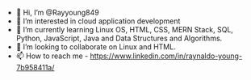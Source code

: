 - 👋 Hi, I’m @Rayyoung849
- 👀 I’m interested in cloud application development
- 🌱 I’m currently learning Linux OS, HTML, CSS, MERN Stack, SQL, Python, JavaScript, Java and Data Structures and Algorithms.
- 💞️ I’m looking to collaborate on Linux and HTML.
- 📫 How to reach me - https://www.linkedin.com/in/raynaldo-young-7b958411a/

<!---
Rayyoung849/Rayyoung849 is a ✨ special ✨ repository because its `README.md` (this file) appears on your GitHub profile.
You can click the Preview link to take a look at your changes.
--->
